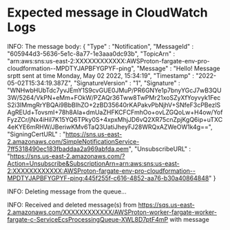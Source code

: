 # Expected message in CloudWatch Logs

INFO: The message body: {
  "Type" : "Notification",
  "MessageId" : "605944d3-5636-5e1c-8a77-1e3aaa0dc93b",
  "TopicArn" : "arn:aws:sns:us-east-2:XXXXXXXXXXXX:AWSProton-fargate-env-pro-cloudformation--MPDTYJAPBFYGPYF-ping",
  "Message" : "Hello! Message srptt sent at time Monday, May 02 2022, 15:34:19",
  "Timestamp" : "2022-05-02T15:34:19.387Z",
  "SignatureVersion" : "1",
  "Signature" : "WNHwbHUbTdc7yvJEmY1S9cvGUE0JMuP/PR6GNYe1p7bnyYGcJ7wB3QU3W/5264/VkPN+eMm+FOkW/PZAQr36Tww8TwPMr21xoSZyXfYoyvyk1FecS2i3IMmgRrYBQAi9BbBIhZO+2zBD35640rKAPakvPbNjhV+SNfeF3cPBezlSAgREUd+TovsmI+78h8AIa+dmUaZHFKCFCFmhOo+ovLZGQoLw+H4ow/YofFyzZCr/jNx4iHiI7K15YQ6TPky0S+4xpxMhjJD6vQ2XR75cnZpjKgQ6ip+uTXC4eKYE6mRHW/JBeriwKMv6TaQ3UatiJheyFJ28WRQxAZWeOW1k4g==",
  "SigningCertURL" : "https://sns.us-east-2.amazonaws.com/SimpleNotificationService-7ff5318490ec183fbaddaa2a969abfda.pem",
  "UnsubscribeURL" : "https://sns.us-east-2.amazonaws.com/?Action=Unsubscribe&SubscriptionArn=arn:aws:sns:us-east-2:XXXXXXXXXXXX:AWSProton-fargate-env-pro-cloudformation--MPDTYJAPBFYGPYF-ping:445f255f-c616-4852-aa76-b30a40864848"
}

INFO: Deleting message from the queue...

INFO: Received and deleted message(s) from https://sqs.us-east-2.amazonaws.com/XXXXXXXXXXXX/AWSProton-worker-fargate-worker-fargate-c-ServiceEcsProcessingQueue-XWL8D7ptF4mP with message
